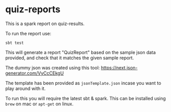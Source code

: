 # quiz-reports

This is a spark report on quiz-results.

To run the report use:

`sbt test`

This will generate a report "QuizReport" based on the sample json data provided, and check that it matches the given sample report.

The dummy json was created using this tool:
https://next.json-generator.com/VyCcCEkgU


The template has been provided as `jsonTemplate.json` incase you want to play around with it.

To run this you will require the latest sbt & spark. This can be installed using `brew` on mac or `apt-get` on linux.
